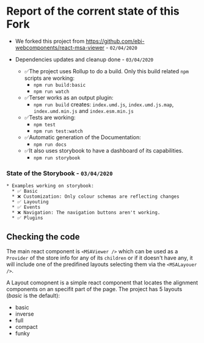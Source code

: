 # Report of the corrent state of this Fork

- We forked this project from https://github.com/ebi-webcomponents/react-msa-viewer - `02/04/2020`

- Dependencies updates and cleanup done - `03/04/2020`

  - ✅The project uses Rollup to do a build. Only this build related `npm` scripts are working:
    - `npm run build:basic`
    - `npm run watch`
  - ✅Terser works as an output plugin:
    - `npm run build` creates: `index.umd.js`, `index.umd.js.map`, `index.umd.min.js` and `index.esm.min.js`
  - ✅Tests are working:
    - `npm test`
    - `npm run test:watch`
  - ✅Automatic generation of the Documentation:
    - `npm run docs`
  - ✅It also uses storybook to have a dashboard of its capabilities.
    - `npm run storybook`

### State of the Storybook - `03/04/2020`

    * Examples working on storybook:
      * ✅ Basic
      * ❌ Customization: Only colour schemas are reflecting changes
      * ✅ Layouting
      * ✅ Events
      * ❌ Navigation: The navigation buttons aren't working.
      * ✅ Plugins

## Checking the code

The main react component is `<MSAViewer />` which can be used as a `Provider` of the store info for any of its `children` or if it doesn't have any, it will include one of the predifined layouts selecting them via the `<MSALayouer />`.

A Layout comopnent is a simple react component that locates the alignment components on an specifit part of the page. The project has 5 layouts (_basic_ is the default):

- basic
- inverse
- full
- compact
- funky
